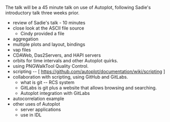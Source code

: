 The talk will be a 45 minute talk on use of Autoplot, following Sadie's introductory talk three weeks prior.
* review of Sadie's talk - 10 minutes
* close look at the ASCII file source
  - Cindy provided a file
* aggregation
* multiple plots and layout, bindings
* vap files
* CDAWeb, Das2Servers, and HAPI servers
* orbits for time intervals and other Autoplot quirks.
* using PNGWalkTool Quality Control.
* scripting -- [ https://github.com/autoplot/documentation/wiki/scripting ]
* collaboration with scripting, using GitHub and GitLabs.
  - what is git -- RCS system
  - GitLabs is git plus a website that allows browsing and searching.
  - Autoplot integration with GitLabs
* autocorrelation example
* other uses of Autoplot
  - server applications
  - use in IDL
